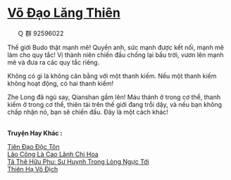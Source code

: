 <a href="https://truyentiki.com/vo-dao-lang-thien.33647/" title="Võ Đạo Lăng Thiên"><h1>Võ Đạo Lăng Thiên</h1></a><div style="display:table"><img align="right" style="float: left; padding: 10px;" src="https://truyentiki.com/images/story/200x260/33647.jpg" alt="">Ｑ 群 92596022 <p></p> Thế giới Budo thật mạnh mẽ! Quyền anh, sức mạnh được kết nối, mạnh mẽ làm cho quy tắc! Vị thành niên chiến đấu chống lại bầu trời, vươn lên mạnh mẽ và đưa ra các quy tắc riêng. <p></p> Không có gì là không cân bằng với một thanh kiếm. Nếu một thanh kiếm không hoạt động, có hai thanh kiếm! <p></p> Zhe Long đã ngủ say, Qianshan gầm lên! Máu thánh ở trong cơ thể, thanh kiếm ở trong cơ thể, thiên tài trên thế giới đang trỗi dậy, và nếu bạn không chấp nhận nó, bạn sẽ chiến đấu. Đây là một cách khác!</div><p><br><b>Truyện Hay Khác :</b></p><a href="https://truyentiki.com/tien-dao-doc-ton.33646/" alt="Tiên Đạo Độc Tôn">Tiên Đạo Độc Tôn</a><br/><a href="https://github.com/nownovels/top500/tree/master/truyenhay/33695/" alt="Lão Công Là Cao Lãnh Chi Hoa">Lão Công Là Cao Lãnh Chi Hoa</a><br/><a href="https://github.com/nownovels/top500/tree/master/truyenhay/33677/" alt="Tả Thê Hữu Phu: Sư Huynh Trong Lòng Ngực Tới">Tả Thê Hữu Phu: Sư Huynh Trong Lòng Ngực Tới</a><br/><a href="https://github.com/nownovels/top500/tree/master/truyenhay/33736/" alt="Thiên Hạ Vô Địch">Thiên Hạ Vô Địch</a><br/>